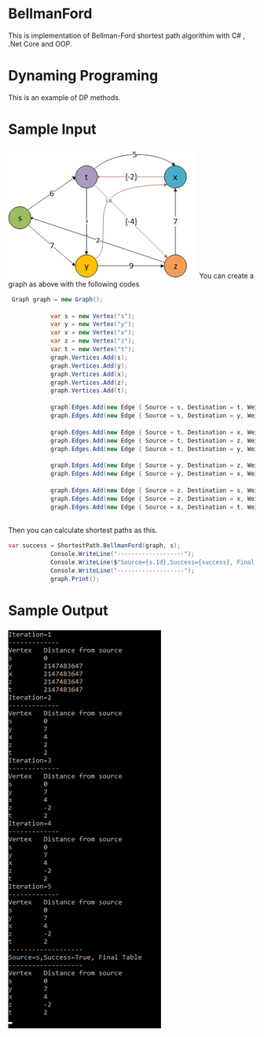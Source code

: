 
# BellmanFord
This is implementation of Bellman-Ford shortest path algorithim with C# , .Net Core  and OOP.
# Dynaming Programing
This is an example of DP methods.

# Sample Input
![Sample Graph](/images/sampleGraph.png)
You can create a graph as above with the following codes
```C#
 Graph graph = new Graph();
           
            var s = new Vertex("s");
            var y = new Vertex("y");
            var x = new Vertex("x");
            var z = new Vertex("z");
            var t = new Vertex("t");          
            graph.Vertices.Add(s);
            graph.Vertices.Add(y);
            graph.Vertices.Add(x);
            graph.Vertices.Add(z);
            graph.Vertices.Add(t);

            graph.Edges.Add(new Edge { Source = s, Destination = t, Weight = 6 });
            graph.Edges.Add(new Edge { Source = s, Destination = y, Weight = 7 });

            graph.Edges.Add(new Edge { Source = t, Destination = x, Weight = 5 });
            graph.Edges.Add(new Edge { Source = t, Destination = z, Weight = -4 });
            graph.Edges.Add(new Edge { Source = t, Destination = y, Weight = 8 });

            graph.Edges.Add(new Edge { Source = y, Destination = z, Weight = 9 });
            graph.Edges.Add(new Edge { Source = y, Destination = x, Weight = -3 });

            graph.Edges.Add(new Edge { Source = z, Destination = s, Weight = 2 });
            graph.Edges.Add(new Edge { Source = z, Destination = x, Weight = 7 });
            graph.Edges.Add(new Edge { Source = x, Destination = t, Weight = -2 });
            

```

Then you can calculate  shortest paths as this.
```C#
var success = ShortestPath.BellmanFord(graph, s);
            Console.WriteLine("-------------------");
            Console.WriteLine($"Source={s.Id},Success={success}, Final Table");
            Console.WriteLine("-------------------");
            graph.Print();
```

# Sample Output 
![Output](/images/sampleOutput.png)
